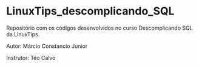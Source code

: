 # LinuxTips_descomplicando_SQL
Repositório com os códigos desenvolvidos no curso Descomplicando SQL da LinuxTips. 

Autor: Márcio Constancio Junior

Instrutor: Téo Calvo
